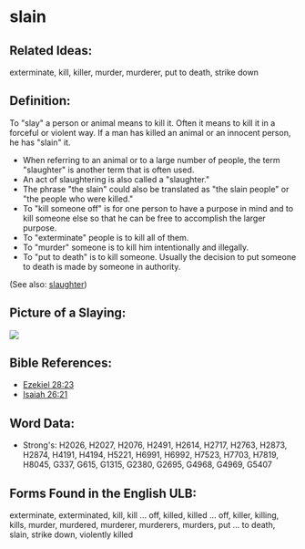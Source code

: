 # slain

## Related Ideas:

exterminate, kill, killer, murder, murderer, put to death, strike down

## Definition:

To "slay" a person or animal means to kill it. Often it means to kill it in a forceful or violent way. If a man has killed an animal or an innocent person, he has "slain" it.

* When referring to an animal or to a large number of people, the term "slaughter" is another term that is often used.
* An act of slaughtering is also called a "slaughter."
* The phrase "the slain" could also be translated as "the slain people" or "the people who were killed."
* To "kill someone off" is for one person to have a purpose in mind and to kill someone else so that he can be free to accomplish the larger purpose.
* To "exterminate" people is to kill all of them.
* To "murder" someone is to kill him intentionally and illegally.
* To "put to death" is to kill someone. Usually the decision to put someone to death is made by someone in authority.

(See also: [slaughter](../other/slaughter.md))

## Picture of a Slaying:

<a href="https://content.bibletranslationtools.org/WycliffeAssociates/en_tw/raw/branch/master/PNGs/s/Slay.png"><img src="https://content.bibletranslationtools.org/WycliffeAssociates/en_tw/raw/branch/master/PNGs/s/Slay.png" ></a>

## Bible References:

* [Ezekiel 28:23](rc://en/tn/help/ezk/28/23)
* [Isaiah 26:21](rc://en/tn/help/isa/26/21)

## Word Data:

* Strong's: H2026, H2027, H2076, H2491, H2614, H2717, H2763, H2873, H2874, H4191, H4194, H5221, H6991, H6992, H7523, H7703, H7819, H8045, G337, G615, G1315, G2380, G2695, G4968, G4969, G5407

## Forms Found in the English ULB:

exterminate, exterminated, kill, kill ... off, killed, killed ... off, killer, killing, kills, murder, murdered, murderer, murderers, murders, put ... to death, slain, strike down, violently killed
